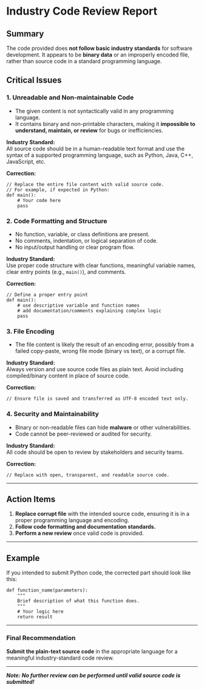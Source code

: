 # Industry Code Review Report

## Summary

The code provided does **not follow basic industry standards** for software development. It appears to be **binary data** or an improperly encoded file, rather than source code in a standard programming language.

## Critical Issues

### 1. Unreadable and Non-maintainable Code

- The given content is not syntactically valid in any programming language. 
- It contains binary and non-printable characters, making it **impossible to understand, maintain, or review** for bugs or inefficiencies.

**Industry Standard:**  
All source code should be in a human-readable text format and use the syntax of a supported programming language, such as Python, Java, C++, JavaScript, etc.

**Correction:**
```pseudo
// Replace the entire file content with valid source code.
// For example, if expected in Python:
def main():
    # Your code here
    pass
```

### 2. Code Formatting and Structure

- No function, variable, or class definitions are present.
- No comments, indentation, or logical separation of code.
- No input/output handling or clear program flow.

**Industry Standard:**  
Use proper code structure with clear functions, meaningful variable names, clear entry points (e.g., `main()`), and comments.

**Correction:**
```pseudo
// Define a proper entry point
def main():
    # use descriptive variable and function names
    # add documentation/comments explaining complex logic
    pass
```

### 3. File Encoding

- The file content is likely the result of an encoding error, possibly from a failed copy-paste, wrong file mode (binary vs text), or a corrupt file.

**Industry Standard:**  
Always version and use source code files as plain text. Avoid including compiled/binary content in place of source code.

**Correction:**
```pseudo
// Ensure file is saved and transferred as UTF-8 encoded text only.
```

### 4. Security and Maintainability

- Binary or non-readable files can hide **malware** or other vulnerabilities.
- Code cannot be peer-reviewed or audited for security.

**Industry Standard:**  
All code should be open to review by stakeholders and security teams.

**Correction:**
```pseudo
// Replace with open, transparent, and readable source code.
```

---

## Action Items

1. **Replace corrupt file** with the intended source code, ensuring it is in a proper programming language and encoding.
2. **Follow code formatting and documentation standards.**
3. **Perform a new review** once valid code is provided.

---

## Example

If you intended to submit Python code, the corrected part should look like this:

```pseudo
def function_name(parameters):
    """
    Brief description of what this function does.
    """
    # Your logic here
    return result
```

---

### Final Recommendation

**Submit the plain-text source code** in the appropriate language for a meaningful industry-standard code review.

---

**_Note: No further review can be performed until valid source code is submitted!_**